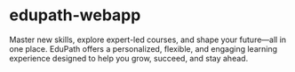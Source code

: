 # edupath-webapp
Master new skills, explore expert-led courses, and shape your future—all in one place. EduPath offers a personalized, flexible, and engaging learning experience designed to help you grow, succeed, and stay ahead.
